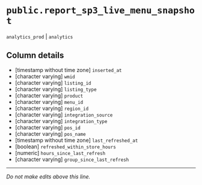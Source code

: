 # `public.report_sp3_live_menu_snapshot`
`analytics_prod` | `analytics`

## Column details
* [timestamp without time zone] `inserted_at`
* [character varying] `wmid`
* [character varying] `listing_id`
* [character varying] `listing_type`
* [character varying] `product`
* [character varying] `menu_id`
* [character varying] `region_id`
* [character varying] `integration_source`
* [character varying] `integration_type`
* [character varying] `pos_id`
* [character varying] `pos_name`
* [timestamp without time zone] `last_refreshed_at`
* [boolean]   `refreshed_within_store_hours`
* [numeric]   `hours_since_last_refresh`
* [character varying] `group_since_last_refresh`

-------------------------------------------------------------------------------
*Do not make edits above this line.*
